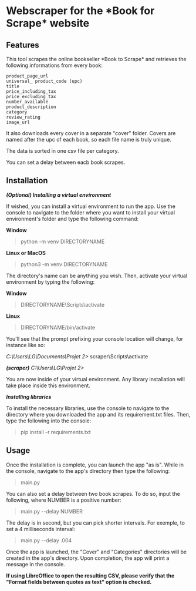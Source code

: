 <h1>Webscraper for the *Book for Scrape* website</h1>
<h2>Features</h2>
This tool scrapes the online bookseller *Book to Scrape*  and retrieves the following informations from every book:

    product_page_url
    universal_ product_code (upc)
    title
    price_including_tax
    price_excluding_tax
    number_available
    product_description
    category
    review_rating
    image_url

It also downloads every cover in a separate "cover" folder. Covers are named after the upc of each book, so each file name is truly unique.

The data is sorted in one csv file per category.

You can set a delay between eacb book scrapes.

<h2>Installation</h2>

_**(Optional) Installing a virtual environment**_

If wished, you can install a virtual environment to run the app. Use the console to navigate to the folder where you want to install your virtual environment's folder and type the following command:

**Window**
> python -m venv DIRECTORYNAME

**Linux or MacOS**
> python3 -m venv DIRECTORYNAME

The directory's name can be anything you wish. Then, activate your virtual environment by typing the following:

**Window**

> DIRECTORYNAME\Scripts\activate

**Linux**

> DIRECTORYNAME/bin/activate

You'll see that the prompt prefixing your console location will change, for instance like so:

_C:\Users\LG\Documents\Projet 2>_ scraper\Scripts\activate

_**(scraper)** C:\Users\LG\Projet 2>_

You are now inside of your virtual environment. Any library installation will take place inside this environment.


**_Installing libraries_**

To install the necessary libraries, use the console to navigate to the directory where you downloaded the app and its requirement.txt files. Then, type the following into the console:

> pip install -r requirements.txt


<h2>Usage</h2>
Once the installation is complete, you can launch the app "as is". While in the console, navigate to the app's directory then type the following:

> main.py

You can also set a delay between two book scrapes. To do so, input the following, where NUMBER is a positive number:

> main.py --delay NUMBER

The delay is in second, but you can pick shorter intervals. For exemple, to set a 4 milliseconds interval:

> main.py --delay .004

Once the app is launched, the "Cover" and "Categories" directories will be created in the app's directory. Upon completion, the app will print a message in the console.

**If using LibreOffice to open the resulting CSV, please verify that the "Format fields between quotes as text" option is checked.**
